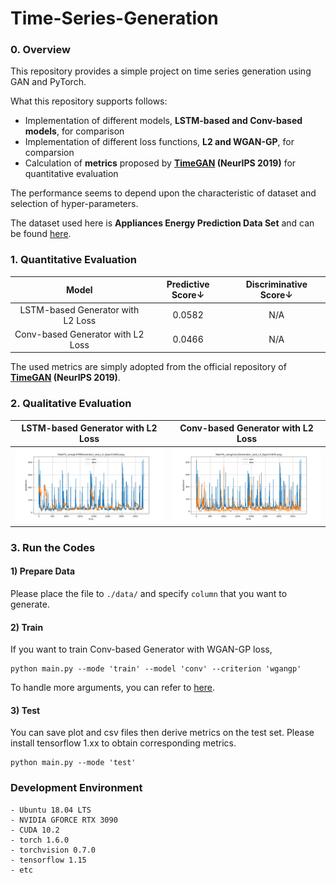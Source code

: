 # Time-Series-Generation

### 0. Overview
This repository provides a simple project on time series generation using GAN and PyTorch. 

What this repository supports follows:

- Implementation of different models, **LSTM-based and Conv-based models**, for comparison
- Implementation of different loss functions, **L2 and WGAN-GP**, for comparsion
- Calculation of **metrics** proposed by **[TimeGAN](https://papers.nips.cc/paper/2019/hash/c9efe5f26cd17ba6216bbe2a7d26d490-Abstract.html) (NeurIPS 2019)** for quantitative evaluation

The performance seems to depend upon the characteristic of dataset and selection of hyper-parameters.

The dataset used here is **Appliances Energy Prediction Data Set** and can be found [here](https://archive.ics.uci.edu/ml/datasets/Appliances+energy+prediction).

### 1. Quantitative Evaluation

| Model | Predictive Score↓ | Discriminative Score↓ |
|:---:|:---:|:---:|
| LSTM-based Generator with L2 Loss | 0.0582 | N/A |
| Conv-based Generator with L2 Loss | 0.0466 | N/A |

The used metrics are simply adopted from the official repository of **[TimeGAN](https://github.com/jsyoon0823/TimeGAN) (NeurIPS 2019)**.

### 2. Qualitative Evaluation

| LSTM-based Generator with L2 Loss | Conv-based Generator with L2 Loss |
|:---:|:---:|
| <img src = './results/inference/FakeTS_usingLSTMGenerator_and_L2_Epoch1000.png'> | <img src = './results/inference/FakeTS_usingConvGenerator_and_L2_Epoch1000.png'> |

### 3. Run the Codes
#### 1) Prepare Data
Please place the file to `./data/` and specify `column` that you want to generate.

#### 2) Train
If you want to train Conv-based Generator with WGAN-GP loss,
```
python main.py --mode 'train' --model 'conv' --criterion 'wgangp'
```

To handle more arguments, you can refer to [here](https://github.com/hee9joon/Time-Series-Generation/blob/main/main.py#L262).

#### 3) Test
You can save plot and csv files then derive metrics on the test set. Please install tensorflow 1.xx to obtain corresponding metrics.

```
python main.py --mode 'test'
```


### Development Environment
```
- Ubuntu 18.04 LTS
- NVIDIA GFORCE RTX 3090
- CUDA 10.2
- torch 1.6.0
- torchvision 0.7.0
- tensorflow 1.15
- etc
```

